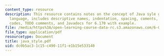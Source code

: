 ```yaml
---
content_type: resource
description: This resource contains notes on the concept of Java syle guide in Java
  language, includes descriptive names, indentation, spacing, coments, commenting
  codes, TODO comments, and Javadocs for 6.170 with example.
file: /media/https%3A/open-learning-course-data-rc.s3.amazonaws.com/6-092-java-preparation-for-6-170-january-iap-2006/dc0b5ac31c15c49011f1e1b15e533140_java_style.pdf
file_type: application/pdf
resourcetype: Document
title: java_style.pdf
uid: dc0b5ac3-1c15-c490-11f1-e1b15e533140
---
```

